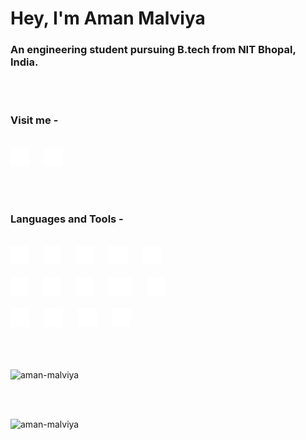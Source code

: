 # Hey, I'm Aman Malviya

### An engineering student pursuing B.tech from NIT Bhopal, India.

<br><br>

<h3>Visit me -</h3>
<br>
<a href="https://leetcode.com/Aman_Malviya/"><img src="./Assets/leetcode.svg" height="30px" alt="Leetcode" /></a>
<a style="margin-left:20px" href="https://www.linkedin.com/in/aman-malviya-5347871b1/"><img src="./Assets/linkedin.svg" height="30px" alt="LinkedIn" /></a>

<br><br>

<h3>Languages and Tools -</h3>
<br>
<img src="./Assets/c.svg" height="30px" alt="C" />
<img style="margin-left:20px" src="./Assets/c++.svg" height="30px" alt="C++" />
<img style="margin-left:20px" src="./Assets/python.svg" height="30px" alt="Python" />
<img style="margin-left:20px" src="./Assets/html5.svg" height="30px" alt="HTML5" />
<img style="margin-left:20px" src="./Assets/css3.svg" height="30px" alt="CSS3" />
<br><br>
<img src="./Assets/bootstrap.svg" height="30px" alt="Bootstrap" />
<img style="margin-left:20px" src="./Assets/git.svg" height="30px" alt="Git" />
<img style="margin-left:20px" src="./Assets/js.svg" height="30px" alt="Javascript" />
<img style="margin-left:20px" src="./Assets/nodejs.svg" height="30px" alt="Nodejs" />
<img style="margin-left:20px" src="./Assets/react.svg" height="30px" alt="React" />
<br><br>
<img src="./Assets/firebase.svg" height="30px" alt="Firebase" />
<img style="margin-left:20px" src="./Assets/heroku.svg" height="30px" alt="Heroku" />
<img style="margin-left:20px" src="./Assets/postman.svg" height="30px" alt="Postman" />
<img style="margin-left:20px" src="./Assets/selenium.svg" height="30px" alt="Selenium" />
<br><br>
<br><br>
<p><img src="https://github-readme-stats.vercel.app/api/top-langs?username=aman-malviya&show_icons=true&locale=en&layout=compact" alt="aman-malviya" /></p>
<br><br>
<p><img src="https://github-readme-stats.vercel.app/api?username=aman-malviya&show_icons=true&locale=en" alt="aman-malviya" /></p>
